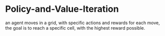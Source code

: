 # Policy-and-Value-Iteration
an agent moves in a grid, with specific actions and rewards for each move, the goal is to reach a specific cell, with the highest reward possible.
